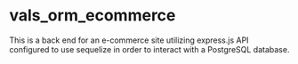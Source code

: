 # vals_orm_ecommerce
This is a back end for an e-commerce site utilizing express.js API  configured to use sequelize in order to interact with a PostgreSQL database.
